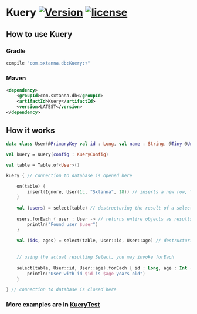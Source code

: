 # Kuery [![Version](https://img.shields.io/maven-metadata/v/http/central.maven.org/maven2/com/sxtanna/db/Kuery/maven-metadata.xml.svg?style=for-the-badge)](http://repo1.maven.org/maven2/com/sxtanna/db/Kuery/) [![license](https://img.shields.io/badge/license-Apache%202.0-blue.svg?style=for-the-badge)](https://www.apache.org/licenses/LICENSE-2.0)

## How to use Kuery

### Gradle
```groovy
compile "com.sxtanna.db:Kuery:+"
```

### Maven
```xml
<dependency>
    <groupId>com.sxtanna.db</groupId>
    <artifactId>Kuery</artifactId>
    <version>LATEST</version>
</dependency>
```

## How it works

```kotlin
data class User(@PrimaryKey val id : Long, val name : String, @Tiny @Unsigned val age : Int)

val kuery = Kuery(config : KueryConfig)

val table = Table.of<User>()

kuery { // connection to database is opened here

    on(table) {
        insert(Ignore, User(1L, "Sxtanna", 18)) // inserts a new row, "ignoring" duplicate (via update primaryKey=primaryKey)
    }
    
    val (users) = select(table) // destructuring the result of a select call yields its contents
    
    users.forEach { user : User -> // returns entire objects as results
        println("Found user $user")
    }
    
    val (ids, ages) = select(table, User::id, User::age) // destructuring multi select call yields all results
    
    
    // using the actual resulting Select, you may invoke forEach
    
    select(table, User::id, User::age).forEach { id : Long, age : Int -> // a Select forEach provides each result
        println("User with id $id is $age years old")    
    }

} // connection to database is closed here
```

### More examples are in [KueryTest](https://github.com/Sxtanna/KDatabases/blob/master/Kuery/src/test/kotlin/com/sxtanna/db/KueryTest.kt)
